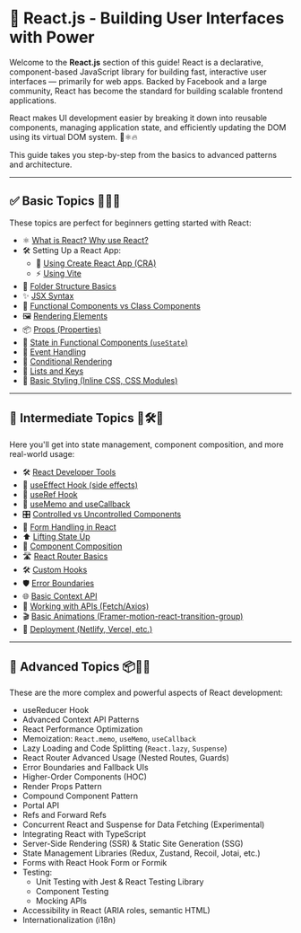 # 📘 React.js - Building User Interfaces with Power

Welcome to the **React.js** section of this guide! React is a declarative, component-based JavaScript library for building fast, interactive user interfaces — primarily for web apps. Backed by Facebook and a large community, React has become the standard for building scalable frontend applications.

React makes UI development easier by breaking it down into reusable components, managing application state, and efficiently updating the DOM using its virtual DOM system. 🎯⚛️🔥

This guide takes you step-by-step from the basics to advanced patterns and architecture.

---

## ✅ Basic Topics 📗🧱✨

These topics are perfect for beginners getting started with React:

- ⚛️ [What is React? Why use React?](./Basic.md#what-is-react-why-use-react)
- 🛠️ Setting Up a React App:
    - 🚀 [Using Create React App (CRA)](./Basic.md#setting-up-a-react-app)
    - ⚡ [Using Vite](./Basic.md#setting-up-a-react-app)
- 📁 [Folder Structure Basics](./Basic.md#folder-structure-basics)
- ✨ [JSX Syntax](./Basic.md#jsx-syntax)
- 🧩 [Functional Components vs Class Components](./Basic.md#functional-components-vs-class-components)
- 🖼️ [Rendering Elements](./Basic.md#rendering-elements)
- 📦 [Props (Properties)](./Basic.md#props-properties)
- 🔄 [State in Functional Components (`useState`)](./Basic.md#state-in-functional-components-usestate)
- 🎯 [Event Handling](./Basic.md#event-handling)
- 🔀 [Conditional Rendering](./Basic.md#conditional-rendering)
- 📝 [Lists and Keys](./Basic.md#lists-and-keys)
- 🎨 [Basic Styling (Inline CSS, CSS Modules)](./Basic.md#basic-styling-inline-css-css-modules)

---

## 🚀 Intermediate Topics 📘🛠️🔁

Here you'll get into state management, component composition, and more real-world usage:

- 🛠️ [React Developer Tools](./Intermediate.md#react-developer-tools)
- 🔄 [useEffect Hook (side effects)](./Intermediate.md#useeffect-hook-side-effects)
- 🧲 [useRef Hook](./Intermediate.md#useref-hook)
- 🧮 [useMemo and useCallback](./Intermediate.md#usememo-and-usecallback)
- 🎛️ [Controlled vs Uncontrolled Components](./Intermediate.md#controlled-vs-uncontrolled-components)
- 📝 [Form Handling in React](./Intermediate.md#form-handling-in-react)
- ⬆️ [Lifting State Up](./Intermediate.md#lifting-state-up)
- 🧱 [Component Composition](./Intermediate.md#component-composition)
- 🛣️ [React Router Basics](./Intermediate.md#react-router-basics)
- 🛠️ [Custom Hooks](./Intermediate.md#custom-hooks)
- 🛡️ [Error Boundaries](./Intermediate.md#error-boundaries)
- 🌐 [Basic Context API](./Intermediate.md#basic-context-api)
- 🔗 [Working with APIs (Fetch/Axios)](./Intermediate.md#working-with-apis-fetchaxios)
- 🎬 [Basic Animations (Framer-motion-react-transition-group)](./Intermediate.md#basic-animations-framer-motion-react-transition-group)
- 🚀 [Deployment (Netlify, Vercel, etc.)](./Intermediate.md#deployment-netlify-vercel-etc)

---

## 🧠 Advanced Topics 📦🧩🧠

These are the more complex and powerful aspects of React development:

- useReducer Hook
- Advanced Context API Patterns
- React Performance Optimization
- Memoization: `React.memo`, `useMemo`, `useCallback`
- Lazy Loading and Code Splitting (`React.lazy`, `Suspense`)
- React Router Advanced Usage (Nested Routes, Guards)
- Error Boundaries and Fallback UIs
- Higher-Order Components (HOC)
- Render Props Pattern
- Compound Component Pattern
- Portal API
- Refs and Forward Refs
- Concurrent React and Suspense for Data Fetching (Experimental)
- Integrating React with TypeScript
- Server-Side Rendering (SSR) & Static Site Generation (SSG)
- State Management Libraries (Redux, Zustand, Recoil, Jotai, etc.)
- Forms with React Hook Form or Formik
- Testing:
  - Unit Testing with Jest & React Testing Library
  - Component Testing
  - Mocking APIs
- Accessibility in React (ARIA roles, semantic HTML)
- Internationalization (i18n)